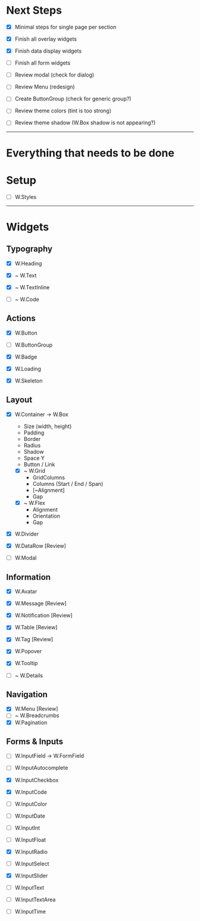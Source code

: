 

# Next Steps

- [x] Minimal steps for single page per section
- [x] Finish all overlay widgets
- [x] Finish data display widgets
- [ ] Finish all form widgets

- [ ] Review modal (check for dialog)
- [ ] Review Menu (redesign)
- [ ] Create ButtonGroup (check for generic group?)

- [ ] Review theme colors (tint is too strong)
- [ ] Review theme shadow (W.Box shadow is not appearing?)



---


# Everything that needs to be done


# Setup

- [ ] W.Styles


---

# Widgets

## Typography

- [x] W.Heading
- [x] ~ W.Text
- [x] ~ W.TextInline
- [ ] ~ W.Code


## Actions

- [x] W.Button
- [ ] W.ButtonGroup
- [x] W.Badge
- [x] W.Loading
- [x] W.Skeleton


## Layout

- [x] W.Container -> W.Box
  - Size (width, height)
  - Padding
  - Border
  - Radius
  - Shadow
  - Space Y
  - Button / Link
  - [x] ~ W.Grid
    - GridColumns
    - Columns (Start / End / Span)
    - [~Alignment]
    - Gap
  - [x] ~ W.Flex
    - Alignment
    - Orientation
    - Gap

- [x] W.Divider
- [x] W.DataRow [Review]
- [ ] W.Modal


## Information

- [x] W.Avatar
- [x] W.Message [Review]
- [x] W.Notification [Review]
- [x] W.Table [Review]
- [x] W.Tag [Review]
- [x] W.Popover
- [x] W.Tooltip
- [ ] ~ W.Details


## Navigation

- [x] W.Menu [Review]
- [ ] ~ W.Breadcrumbs
- [x] W.Pagination

## Forms & Inputs

- [ ] W.InputField -> W.FormField
- [ ] W.InputAutocomplete
- [x] W.InputCheckbox
- [x] W.InputCode
- [ ] W.InputColor
- [ ] W.InputDate
- [ ] W.InputInt
- [ ] W.InputFloat
- [x] W.InputRadio
- [ ] W.InputSelect
- [x] W.InputSlider
- [ ] W.InputText
- [ ] W.InputTextArea
- [ ] W.InputTime

